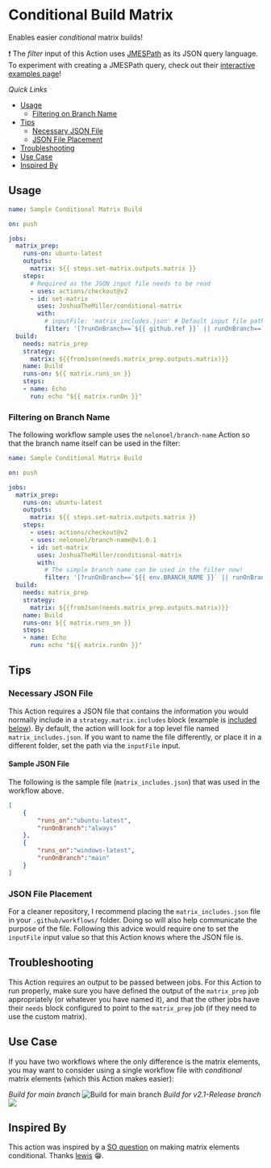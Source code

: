 # Conditional Build Matrix

Enables easier *conditional* matrix builds!

❗ The *filter* input of this Action uses [JMESPath](https://jmespath.org/) as its JSON query language. To experiment with creating a JMESPath query, check out their [interactive examples page](https://jmespath.org/examples.html)!

*Quick Links*

* [Usage](#Usage)
  * [Filtering on Branch Name](#Filtering-on-Branch-Name)
* [Tips](#Tips)
  * [Necessary JSON File](#Necessary-JSON-File)
  * [JSON File Placement](#JSON-File-Placement)
* [Troubleshooting](#Troubleshooting)
* [Use Case](#Use-Case)
* [Inspired By](#Inspired-By)

## Usage

```yml
name: Sample Conditional Matrix Build

on: push

jobs:
  matrix_prep:
    runs-on: ubuntu-latest
    outputs:
      matrix: ${{ steps.set-matrix.outputs.matrix }}
    steps:
      # Required as the JSON input file needs to be read
      - uses: actions/checkout@v2      
      - id: set-matrix
        uses: JoshuaTheMiller/conditional-matrix        
        with:
          # inputFile: 'matrix_includes.json' # Default input file path
          filter: '[?runOnBranch==`${{ github.ref }}` || runOnBranch==`always`]'   
  build:
    needs: matrix_prep
    strategy:      
      matrix: ${{fromJson(needs.matrix_prep.outputs.matrix)}}
    name: Build
    runs-on: ${{ matrix.runs_on }}
    steps:
    - name: Echo
      run: echo "${{ matrix.runOn }}"

```

### Filtering on Branch Name

The following workflow sample uses the `nelonoel/branch-name` Action so that the branch name itself can be used in the filter:

```yml
name: Sample Conditional Matrix Build

on: push

jobs:
  matrix_prep:
    runs-on: ubuntu-latest
    outputs:
      matrix: ${{ steps.set-matrix.outputs.matrix }}
    steps:
      - uses: actions/checkout@v2
      - uses: nelonoel/branch-name@v1.0.1
      - id: set-matrix
        uses: JoshuaTheMiller/conditional-matrix        
        with:          
          # The simple branch name can be used in the filter now!
          filter: '[?runOnBranch==`${{ env.BRANCH_NAME }}` || runOnBranch==`always`]'   
  build:
    needs: matrix_prep
    strategy:      
      matrix: ${{fromJson(needs.matrix_prep.outputs.matrix)}}
    name: Build
    runs-on: ${{ matrix.runs_on }}
    steps:
    - name: Echo
      run: echo "${{ matrix.runOn }}"

```

## Tips

### Necessary JSON File

This Action requires a JSON file that contains the information you would normally include in a `strategy.matrix.includes` block (example is [included below](#sample-json-file)). By default, the action will look for a top level file named `matrix_includes.json`. If you want to name the file differently, or place it in a different folder, set the path via the `inputFile` input.

#### Sample JSON File

The following is the sample file (`matrix_includes.json`) that was used in the workflow above.

```json
[
    {
        "runs_on":"ubuntu-latest",        
        "runOnBranch":"always"
    },
    {
        "runs_on":"windows-latest",        
        "runOnBranch":"main"
    }
]
```

### JSON File Placement

For a cleaner repository, I recommend placing the `matrix_includes.json` file in your `.github/workflows/` folder. Doing so will also help communicate the purpose of the file. Following this advice would require one to set the `inputFile` input value so that this Action knows where the JSON file is.

## Troubleshooting

This Action requires an output to be passed between jobs. For this Action to run properly, make sure you have defined the output of the `matrix_prep` job appropriately (or whatever you have named it), and that the other jobs have their `needs` block configured to point to the `matrix_prep` job (if they need to use the custom matrix).

## Use Case 

If you have two workflows where the only difference is the matrix elements, you may want to consider using a single workflow file with *conditional* matrix elements (which this Action makes easier):

*Build for main branch*
![Build for main branch](https://i.stack.imgur.com/O95fj.png)
*Build for v2.1-Release branch*
![](https://i.stack.imgur.com/bXFfX.png)

## Inspired By

This action was inspired by a [SO question](https://stackoverflow.com/q/65384420/1542187) on making matrix elements conditional. Thanks [lewis](https://stackoverflow.com/users/6814658/lewis) 😁.